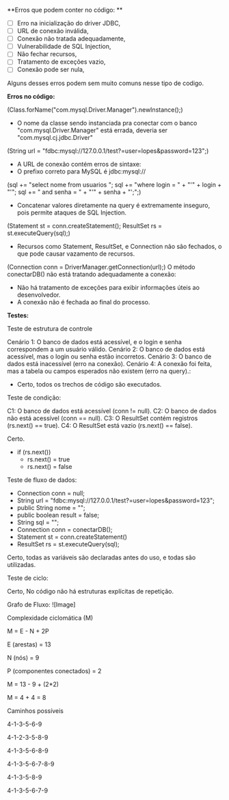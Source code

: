 **Erros que podem conter no código: **

- [ ] Erro na inicialização do driver JDBC,
- [ ] URL de conexão inválida,
- [ ] Conexão não tratada adequadamente,
- [ ] Vulnerabilidade de SQL Injection,
- [ ] Não fechar recursos,
- [ ] Tratamento de exceções vazio,
- [ ] Conexão pode ser nula,

Alguns desses erros podem sem muito comuns nesse tipo de codigo.

**Erros no código:**

(Class.forName("com.mysql.Driver.Manager").newInstance();)

- O nome da classe sendo instanciada pra conectar com o banco "com.mysql.Driver.Manager" está errada, deveria ser "com.mysql.cj.jdbc.Driver"

(String url = "fdbc:mysql://127.0.0.1/test?=user=lopes&password=123";)

- A URL de conexão contém erros de sintaxe:  
- O prefixo correto para MySQL é jdbc:mysql://

(sql += "select nome from usuarios ";
sql += "where login = " + "'" + login + "'";
sql += " and senha = " + "'" + senha + "';";)

- Concatenar valores diretamente na query é extremamente inseguro, pois permite ataques de SQL Injection.

(Statement st = conn.createStatement();
ResultSet rs = st.executeQuery(sql);)

- Recursos como Statement, ResultSet, e Connection não são fechados, o que pode causar vazamento de recursos.

(Connection conn = DriverManager.getConnection(url);)
O método conectarDB() não está tratando adequadamente a conexão:

- Não há tratamento de exceções para exibir informações úteis ao desenvolvedor.
- A conexão não é fechada ao final do processo.


**Testes:**

Teste de estrutura de controle

Cenário 1: O banco de dados está acessível, e o login e senha correspondem a um usuário válido.
Cenário 2: O banco de dados está acessível, mas o login ou senha estão incorretos.
Cenário 3: O banco de dados está inacessível (erro na conexão).
Cenário 4: A conexão foi feita, mas a tabela ou campos esperados não existem (erro na query).:

- Certo, todos os trechos de código são executados.

Teste de condição:

C1: O banco de dados está acessível (conn != null).
C2: O banco de dados não está acessível (conn == null).
C3: O ResultSet contém registros (rs.next() == true).
C4: O ResultSet está vazio (rs.next() == false).

Certo.

-  if (rs.next())
    - rs.next() = true
    - rs.next() = false

Teste de fluxo de dados:

- Connection conn = null;
- String url = "fdbc:mysql://127.0.0.1/test?=user=lopes&password=123";
- public String nome = "";
- public boolean result = false;
- String sql = "";
- Connection conn = conectarDB();
- Statement st = conn.createStatement()
- ResultSet rs = st.executeQuery(sql);

Certo, todas as variáveis são declaradas antes do uso, e todas são utilizadas.

Teste de ciclo:

Certo, No código não há estruturas explícitas de repetição.


Grafo de Fluxo:
![Image]


Complexidade ciclomática (M)

M = E - N + 2P

E (arestas) = 13

N (nós) = 9

P (componentes conectados) = 2

M = 13 - 9 + (2*2)

M = 4 + 4 = 8

Caminhos possíveis

4-1-3-5-6-9

4-1-2-3-5-8-9

4-1-3-5-6-8-9

4-1-3-5-6-7-8-9

4-1-3-5-8-9

4-1-3-5-6-7-9
